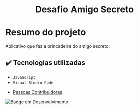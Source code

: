 <h1 align="center"> Desafio Amigo Secreto </h1>

# Resumo do projeto
Aplicativo que faz a brincadeira do amigo secreto.

## ✔️ Tecnologias utilizadas

- ``JavaScript``
- ``Visual Studio Code``
* [Pessoas Contribuidoras](https://github.com/Gustav-0)

![Badge em Desenvolvimento](http://img.shields.io/static/v1?label=STATUS&message=EM%20DESENVOLVIMENTO&color=GREEN&style=for-the-badge)

